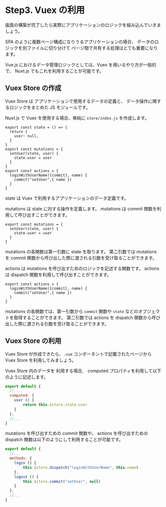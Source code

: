 # Step3. Vuex の利用

画面の構築が完了したら実際にアプリケーションのロジックを組み込んでいきましょう。

SPA のように複数ページ構成になりうるアプリケーションの場合、
データのロジックを別ファイルに切り分けて ページ間で共有する処理はとても重要になります。

Vue.js におけるデータ管理ロジックとしては、Vuex を用いるやり方が一般的で、
Nuxt.js でもこれを利用することが可能です。

## Vuex Store の作成

Vuex Store は アプリケーションで使用するデータの定義と、
データ操作に関するロジックをまとめた JS モジュールです。

Nuxt.js で Vuex を使用する場合、単純に `store/index.js` を作成します。

```
export const state = () => {
  return {
    user: null,
  }
}
export const mutations = {
  setUser(state, user) {
    state.user = user
  }
}
export const actions = {
  loginWithUserName({commit}, name) {
    commit("setUser",{ name })
  }
}
```

state は Vuex で利用するアプリケーションのデータ定義です。

mutations は state に対する操作を定義します。 
mutations は commit 関数を利用して呼び出すことができます。

```
export const mutations = {
  setUser(state, user) {
    state.user = user
  }
}
```

mutations の各関数は第一引数に state を取ります。
第二引数では mutations を commit 関数から呼び出した際に渡される引数を受け取ることができます。

actions は mutations を呼び出すためのロジックを記述する関数です。
actions は dispatch 関数を利用して呼び出すことができます。

```
export const actions = {
  loginWithUserName({commit}, name) {
    commit("setUser",{ name })
  }
}
```

mutations の各関数では、第一引数から `commit` 関数や `state` などのオブジェクトを取得することができます。
第二引数では actions を dispatch 関数から呼び出した際に渡される引数を受け取ることができます。

## Vuex Store の利用

Vuex Store が作成できたら、`.vue` コンポーネントで記載されたページから 
Vuex Store を利用してみましょう。

Vuex Store 内のデータを 利用する場合,　computed プロパティを利用して以下のように記述します。

```js
export default {
  //...    
  computed: {
    user () {
        return this.$store.state.user
    }
  },
  //...    
}
```

mutations を呼び出すための commit 関数や、
actions を呼び出すための dispatch 関数は以下のようにして利用することが可能です。

```js
export default {
  //...    
  methods: {
    login () {
        this.$store.dispatch("loginWithUserName", this.name)
    },
    logout () {
        this.$store.commit("setUser", null)
    }
  },
  //...    
}
```
